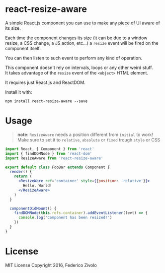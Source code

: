 # react-resize-aware

A simple React.js component you can use to make any piece of UI aware of its size.

Each time the component changes its size (it can be due to a window resize, a CSS change, a JS action, etc...)
a `resize` event will be fired on the component itself.

You can then listen to such event to perform any kind of operation.

This component doesn't rely on intervals, loops or any other weird stuff.  
It takes advantage of the `resize` event of the `<object>` HTML element.

It requires just React.js and ReactDOM.

Install it with:

```
npm install react-resize-aware --save
```

# Usage

> **note**: `ResizeAware` needs a position different from `initial` to work!  
> Make sure to set it to `relative`, `absolute` or `fixed` trough `style` or CSS

```jsx
import React, { Component } from 'react'
import { findDOMNode } from 'react-dom'
import ResizeAware from 'react-resize-aware'

export default class FooBar extends Component {
  render() {
    return (
      <ResizeWare ref='container' style={{position: 'relative'}}>
        Hello, World!
      </ResizeAware>
    )
  }

  componentDidMount() {
    findDOMNode(this.refs.container).addEventListener((evt) => {
      console.log('Component has been resized!')
    })
  }
}
```


# License

MIT License
Copyright 2016, Federico Zivolo

